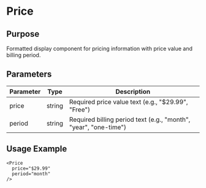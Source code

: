# Price

## Purpose
Formatted display component for pricing information with price value and billing period.

## Parameters

| Parameter | Type | Description |
|-----------|------|-------------|
| price | string | Required price value text (e.g., "$29.99", "Free") |
| period | string | Required billing period text (e.g., "month", "year", "one-time") |

## Usage Example
```tsx
<Price 
  price="$29.99"
  period="month"
/>
```